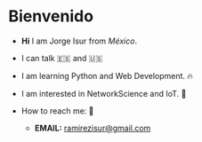# Bienvenido


- **Hi** I am Jorge Isur from *México*.

- I can talk :es: and :us: 

- I am learning Python and Web Development. :fire:

-  I am interested in NetworkScience and IoT. :japanese_ogre:

- How to reach me: :speech_balloon:
    - **EMAIL:** ramirezisur@gmail.com

                                                      
